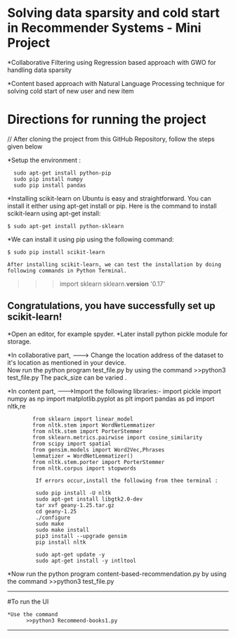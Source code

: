 # Solving data sparsity and cold start in Recommender Systems - Mini Project

  *Collaborative Filtering using Regression based approach with GWO for handling data sparsity
  
  *Content based approach with Natural Language Processing technique for solving cold start of new user and new item


# Directions for running the project  
  // After cloning the project from this GitHub Repository, follow the steps given below
  
  *Setup the environment :
      
      sudo apt-get install python-pip
      sudo pip install numpy
      sudo pip install pandas 
  
  *Installing scikit-learn on Ubuntu is easy and straightforward. You can install it either using apt-get install or pip.
    Here is the command to install scikit-learn using apt-get install:

    $ sudo apt-get install python-sklearn

  *We can install it using pip using the following command:

    $ sudo pip install scikit-learn

    After installing scikit-learn, we can test the installation by doing following commands in Python Terminal.

>>> import sklearn 
>>> sklearn.__version__ 
'0.17' 

Congratulations, you have successfully set up scikit-learn!
------------------------------------------------------------
 *Open an editor, for example spyder.
 *Later install python pickle module for storage.

*In collaborative part, 
           ---> Change the location address of the dataset to it's location as mentioned in your device.         
                Now run the python program test_file.py by using the command
                                >>python3 test_file.py
                The pack_size can be varied .
            
                
*In content part,
           --->Import the following libraries:-
             import pickle
             import numpy as np
             import matplotlib.pyplot as plt
             import pandas as pd
             import nltk,re
             
            from sklearn import linear_model
            from nltk.stem import WordNetLemmatizer
            from nltk.stem import PorterStemmer
            from sklearn.metrics.pairwise import cosine_similarity
            from scipy import spatial
            from gensim.models import Word2Vec,Phrases
            lemmatizer = WordNetLemmatizer()
            from nltk.stem.porter import PorterStemmer
            from nltk.corpus import stopwords
             
             If errors occur,install the following from thee terminal :
             
             sudo pip install -U nltk
             sudo apt-get install libgtk2.0-dev
             tar xvf geany-1.25.tar.gz
             cd geany-1.25
             ./configure
             sudo make
             sudo make install
             pip3 install --upgrade gensim
             pip install nltk
             
             sudo apt-get update -y
             sudo apt-get install -y intltool
            
   *Now run the python program content-based-recommendation.py by using the command
                                >>python3 test_file.py
           
   --------------------------------------------------------------------------------------------
   
#To run the UI
    
    *Use the command 
          >>python3 Recommend-books1.py
 ----------------------------------------------------------------------------------------------         
   
        
